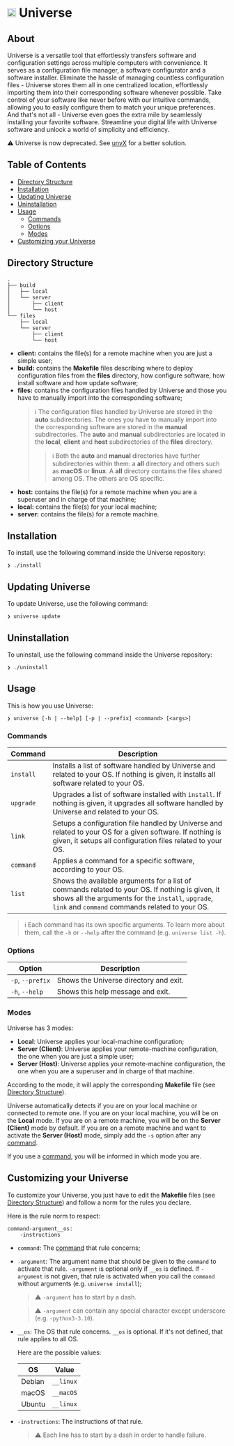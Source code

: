 # <img width="20" height="20" src="https://gitlab.com/uploads/-/system/project/avatar/24016226/galaxy.png?width=96" alt="Banner"> Universe

## About
Universe is a versatile tool that effortlessly transfers software and configuration settings across multiple computers with convenience. It serves as a configuration file manager, a software configurator and a software installer. Eliminate the hassle of managing countless configuration files - Universe stores them all in one centralized location, effortlessly importing them into their corresponding software whenever possible. Take control of your software like never before with our intuitive commands, allowing you to easily configure them to match your unique preferences. And that's not all - Universe even goes the extra mile by seamlessly installing your favorite software. Streamline your digital life with Universe software and unlock a world of simplicity and efficiency.

⚠️ Universe is now deprecated. See [unvX](https://gitlab.com/Sulfyderz/unvX) for a better solution.

## Table of Contents

- [Directory Structure](#directory-structure)
- [Installation](#installation)
- [Updating Universe](#updating-universe)
- [Uninstallation](#uninstallation)
- [Usage](#usage)
    - [Commands](#commands)
    - [Options](#options)
    - [Modes](#modes)
- [Customizing your Universe](#customizing-your-universe)

## Directory Structure
```
.
├── build
│   ├── local
│   └── server
│       ├── client
│       └── host
└── files
    ├── local
    └── server
        ├── client
        └── host
```
- **client:** contains the file(s) for a remote machine when you are just a simple user;
- **build:** contains the **Makefile** files describing where to deploy configuration files from the **files** directory, how configure software, how install software and how update software;
- **files:** contains the configuration files handled by Universe and those you have to manually import into the corresponding software;
    > ℹ️ The configuration files handled by Universe are stored in the **auto** subdirectories. The ones you have to manually import into the corresponding software are stored in the **manual** subdirectories. 
    > The **auto** and **manual** subdirectories are located in the **local**, **client** and **host** subdirectories of the **files** directory.
    >> ℹ️ Both the **auto** and **manual** directories have further subdirectories within them: a **all** directory and others such as **macOS** or **linux**. A **all** directory contains the files shared among OS. The others are OS specific.
- **host:** contains the file(s) for a remote machine when you are a superuser and in charge of that machine;
- **local:** contains the file(s) for your local machine;
- **server:** contains the file(s) for a remote machine.

## Installation
To install, use the following command inside the Universe repository:
```
❯ ./install
```

## Updating Universe
To update Universe, use the following command:
```
❯ universe update
```

## Uninstallation
To uninstall, use the following command inside the Universe repository:
```
❯ ./uninstall
```

## Usage
This is how you use Universe:
```
❯ universe [-h | --help] [-p | --prefix] <command> [<args>]
```
### Commands
| Command | Description |
| ------ | ------ |
| `install` | Installs a list of software handled by Universe and related to your OS. If nothing is given, it installs all software related to your OS. |
| `upgrade` | Upgrades a list of software installed with `install`. If nothing is given, it upgrades all software handled by Universe and related to your OS. |
| `link` | Setups a configuration file handled by Universe and related to your OS for a given software. If nothing is given, it setups all configuration files related to your OS. |
| `command` | Applies a command for a specific software, according to your OS. |
| `list` | Shows the available arguments for a list of commands related to your OS. If nothing is given, it shows all the arguments for the `install`, `upgrade`, `link` and `command` commands related to your OS. |

> ℹ️
> Each command has its own specific arguments. To learn more about them, call the `-h` or `--help` after the command (e.g. `universe list -h`).

### Options
| Option | Description |
| ------ | ------ |
| `-p`, `--prefix` | Shows the Universe directory and exit. |
| `-h`, `--help` | Shows this help message and exit. |

### Modes
Universe has 3 modes: 
- **Local**: Universe applies your local-machine configuration; 
- **Server (Client)**: Universe applies your remote-machine configuration, the one when you are just a simple user;
- **Server (Host)**: Universe applies your remote-machine configuration, the one when you are a superuser and in charge of that machine.

According to the mode, it will apply the corresponding **Makefile** file (see [Directory Structure](#directory-structure)).

Universe automatically detects if you are on your local machine or connected to remote one. If you are on your local machine, you will be on the **Local** mode. If you are on a remote machine, you will be on the **Server (Client)** mode by default. If you are on a remote machine and want to activate the **Server (Host)** mode, simply add the `-s` option after any [command](#commands).

If you use a [command](#commands), you will be informed in which mode you are.

## Customizing your Universe
To customize your Universe, you just have to edit the **Makefile** files (see [Directory Structure](#directory-structure)) and follow a norm for the rules you declare.

Here is the rule norm to respect:
```
command-argument__os:
    -instructions
```
- `command`: The [command](#commands) that rule concerns;
- `-argument`: The argument name that should be given to the `command` to activate that rule. `-argument` is optional only if `__os` is defined. If `-argument` is not given, that rule is activated when you call the `command` without arguments (e.g. `universe install`);
    > ⚠️ `-argument` has to start by a dash.

    > ⚠️ `-argument` can contain any special character except underscore (e.g. `-python3-3.10`). 
- `__os`: The OS that rule concerns. `__os` is optional. If it's not defined, that rule applies to all OS. 

    Here are the possible values:

    | OS | Value |
    | ------ | ------ |
    | Debian | `__linux` |
    | macOS | `__macOS` |
    | Ubuntu | `__linux` |
- `-instructions`: The instructions of that rule.
    > ⚠️ Each line has to start by a dash in order to handle failure.
